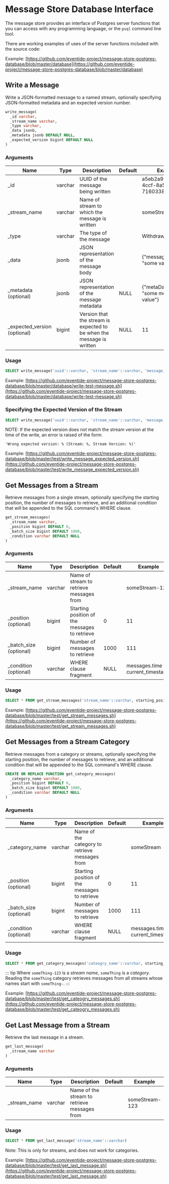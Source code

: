 # Message Store Database Interface

The message store provides an interface of Postgres server functions that you can access with any programming language, or the `psql` command line tool.

There are working examples of uses of the server functions included with the source code:

Example: [https://github.com/eventide-project/message-store-postgres-database/blob/master/database](https://github.com/eventide-project/message-store-postgres-database/blob/master/database)

## Write a Message

Write a JSON-formatted message to a named stream, optionally specifying JSON-formatted metadata and an expected version number.

``` sql
write_message(
  _id varchar,
  _stream_name varchar,
  _type varchar,
  _data jsonb,
  _metadata jsonb DEFAULT NULL,
  _expected_version bigint DEFAULT NULL
)
```

### Arguments

| Name | Type | Description | Default | Example |
| --- | --- | --- | --- | --- |
| _id | varchar | UUID of the message being written | | a5eb2a97-84d9-4ccf-8a56-7160338b11e2 |
| _stream_name | varchar | Name of stream to which the message is written | | someStream-123 |
| _type | varchar | The type of the message | | Withdrawn |
| _data | jsonb | JSON representation of the message body | | {"messageAttribute": "some value"} |
| _metadata (optional) | jsonb | JSON representation of the message metadata | NULL | {"metaDataAttribute": "some meta data value"} |
| _expected_version (optional) | bigint | Version that the stream is expected to be when the message is written | NULL | 11 |

### Usage

``` sql
SELECT write_message('uuid'::varchar, 'stream_name'::varchar, 'message_type'::varchar, '{"messageAttribute": "some value"}'::jsonb, '{"metaDataAttribute": "some meta data value"}'::jsonb);"
```

Example: [https://github.com/eventide-project/message-store-postgres-database/blob/master/database/write-test-message.sh](https://github.com/eventide-project/message-store-postgres-database/blob/master/database/write-test-message.sh)

### Specifying the Expected Version of the Stream

``` sql
SELECT write_message('uuid'::varchar, 'stream_name'::varchar, 'message_type'::varchar, '{"messageAttribute": "some value"}'::jsonb, '{"metaDataAttribute": "some meta data value"}'::jsonb, expected_version::bigint);"
```

NOTE: If the expected version does not match the stream version at the time of the write, an error is raised of the form:

```
'Wrong expected version: % (Stream: %, Stream Version: %)'
```

Example: [https://github.com/eventide-project/message-store-postgres-database/blob/master/test/write_message_expected_version.sh](https://github.com/eventide-project/message-store-postgres-database/blob/master/test/write_message_expected_version.sh)

## Get Messages from a Stream

Retrieve messages from a single stream, optionally specifying the starting position, the number of messages to retrieve, and an additional condition that will be appended to the SQL command's WHERE clause.

``` sql
get_stream_messages(
  _stream_name varchar,
  _position bigint DEFAULT 0,
  _batch_size bigint DEFAULT 1000,
  _condition varchar DEFAULT NULL
)
```

### Arguments

| Name | Type | Description | Default | Example |
| --- | --- | --- | --- | --- |
| _stream_name | varchar | Name of stream to retrieve messages from | | someStream-123 |
| _position (optional) | bigint | Starting position of the messages to retrieve | 0 | 11 |
| _batch_size (optional) | bigint | Number of messages to retrieve | 1000 | 111 |
| _condition (optional) | varchar | WHERE clause fragment | NULL | messages.time >= current_timestamp |

### Usage

``` sql
SELECT * FROM get_stream_messages('stream_name'::varchar, starting_position::bigint, batch_size::bigint, _condition => 'messages.time >= current_timestamp'::varchar);"
```

Example: [https://github.com/eventide-project/message-store-postgres-database/blob/master/test/get_stream_messages.sh](https://github.com/eventide-project/message-store-postgres-database/blob/master/test/get_stream_messages.sh)

## Get Messages from a Stream Category

Retrieve messages from a category or streams, optionally specifying the starting position, the number of messages to retrieve, and an additional condition that will be appended to the SQL command's WHERE clause.

``` sql
CREATE OR REPLACE FUNCTION get_category_messages(
  _category_name varchar,
  _position bigint DEFAULT 0,
  _batch_size bigint DEFAULT 1000,
  _condition varchar DEFAULT NULL
)
```

### Arguments

| Name | Type | Description | Default | Example |
| --- | --- | --- | --- | --- |
| _category_name | varchar | Name of the category to retrieve messages from | | someStream |
| _position (optional) | bigint | Starting position of the messages to retrieve | 0 | 11 |
| _batch_size (optional) | bigint | Number of messages to retrieve | 1000 | 111 |
| _condition (optional) | varchar | WHERE clause fragment | NULL | messages.time >= current_timestamp |

### Usage

``` sql
SELECT * FROM get_category_messages('cateogry_name'::varchar, starting_position::bigint, batch_size::bigint, _condition => 'messages.time >= current_timestamp'::varchar);"
```

::: tip
Where `someThing-123` is a _stream name_, `someThing` is a _category_. Reading the `someThing` category retrieves messages from all streams whose names start with `someThing-`.
:::

Example: [https://github.com/eventide-project/message-store-postgres-database/blob/master/test/get_cateogry_messages.sh](https://github.com/eventide-project/message-store-postgres-database/blob/master/test/get_cateogry_messages.sh)

## Get Last Message from a Stream

Retrieve the last message in a stream.

``` sql
get_last_message(
  _stream_name varchar
)
```

### Arguments

| Name | Type | Description | Default | Example |
| --- | --- | --- | --- | --- |
| _stream_name | varchar | Name of the stream to retrieve messages from | |  someStream-123 |

### Usage

``` sql
SELECT * FROM get_last_message('stream_name'::varchar)
```

Note: This is only for streams, and does not work for categories.

Example: [https://github.com/eventide-project/message-store-postgres-database/blob/master/test/get_last_message.sh](https://github.com/eventide-project/message-store-postgres-database/blob/master/test/get_last_message.sh)
